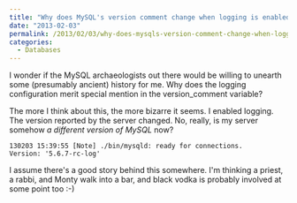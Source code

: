 ```yaml
---
title: "Why does MySQL's version comment change when logging is enabled?"
date: "2013-02-03"
permalink: /2013/02/03/why-does-mysqls-version-comment-change-when-logging-is-enabled/
categories:
  - Databases
---
```

I wonder if the MySQL archaeologists out there would be willing to unearth some (presumably ancient) history for me. Why does the logging configuration merit special mention in the version_comment variable?

The more I think about this, the more bizarre it seems. I enabled logging. The version reported by the server changed. No, really, is my server somehow *a different version of MySQL* now?

    
    130203 15:39:55 [Note] ./bin/mysqld: ready for connections.
    Version: '5.6.7-rc-log'
    

I assume there's a good story behind this somewhere. I'm thinking a priest, a rabbi, and Monty walk into a bar, and black vodka is probably involved at some point too :-)
